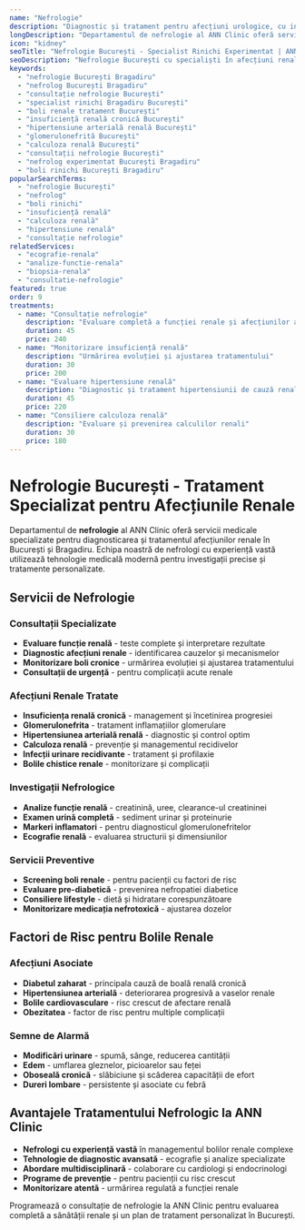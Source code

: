 ```yaml
---
name: "Nefrologie"
description: "Diagnostic și tratament pentru afecțiuni urologice, cu intervenții moderne realizate de specialiști experimentați"
longDescription: "Departamentul de nefrologie al ANN Clinic oferă servicii medicale specializate pentru diagnosticarea și tratamentul afecțiunilor renale și urologice în București. Echipa noastră de nefrologi experimentați utilizează tehnologie medicală avansată pentru investigații precise și tratamente personalizate."
icon: "kidney"
seoTitle: "Nefrologie București - Specialist Rinichi Experimentat | ANN Clinic"
seoDescription: "Nefrologie București cu specialiști în afecțiuni renale. Consultații nefrologie, tratament insuficiență renală, boli rinichi. ANN Clinic Bragadiru."
keywords:
  - "nefrologie București Bragadiru"
  - "nefrolog București Bragadiru"
  - "consultație nefrologie București"
  - "specialist rinichi Bragadiru București"
  - "boli renale tratament București"
  - "insuficiență renală cronică București"
  - "hipertensiune arterială renală București"
  - "glomerulonefrită București"
  - "calculoza renală București"
  - "consultații nefrologie București"
  - "nefrolog experimentat București Bragadiru"
  - "boli rinichi București Bragadiru"
popularSearchTerms:
  - "nefrologie București"
  - "nefrolog"
  - "boli rinichi"
  - "insuficiență renală"
  - "calculoza renală"
  - "hipertensiune renală"
  - "consultație nefrologie"
relatedServices:
  - "ecografie-renala"
  - "analize-functie-renala"
  - "biopsia-renala"
  - "consultatie-nefrologie"
featured: true
order: 9
treatments:
  - name: "Consultație nefrologie"
    description: "Evaluare completă a funcției renale și afecțiunilor asociate"
    duration: 45
    price: 240
  - name: "Monitorizare insuficiență renală"
    description: "Urmărirea evoluției și ajustarea tratamentului"
    duration: 30
    price: 200
  - name: "Evaluare hipertensiune renală"
    description: "Diagnostic și tratament hipertensiunii de cauză renală"
    duration: 45
    price: 220
  - name: "Consiliere calculoza renală"
    description: "Evaluare și prevenirea calculilor renali"
    duration: 30
    price: 180
---
```


# Nefrologie București - Tratament Specializat pentru Afecțiunile Renale

Departamentul de **nefrologie** al ANN Clinic oferă servicii medicale specializate pentru diagnosticarea și tratamentul afecțiunilor renale în București și Bragadiru. Echipa noastră de nefrologi cu experiență vastă utilizează tehnologie medicală modernă pentru investigații precise și tratamente personalizate.

## Servicii de Nefrologie

### Consultații Specializate

- **Evaluare funcție renală** - teste complete și interpretare rezultate
- **Diagnostic afecțiuni renale** - identificarea cauzelor și mecanismelor
- **Monitorizare boli cronice** - urmărirea evoluției și ajustarea tratamentului
- **Consultații de urgență** - pentru complicații acute renale

### Afecțiuni Renale Tratate

- **Insuficiența renală cronică** - management și încetinirea progresiei
- **Glomerulonefrita** - tratament inflamațiilor glomerulare
- **Hipertensiunea arterială renală** - diagnostic și control optim
- **Calculoza renală** - prevenție și managementul recidivelor
- **Infecții urinare recidivante** - tratament și profilaxie
- **Bolile chistice renale** - monitorizare și complicații

### Investigații Nefrologice

- **Analize funcție renală** - creatinină, uree, clearance-ul creatininei
- **Examen urină completă** - sediment urinar și proteinurie
- **Markeri inflamatori** - pentru diagnosticul glomerulonefritelor
- **Ecografie renală** - evaluarea structurii și dimensiunilor

### Servicii Preventive

- **Screening boli renale** - pentru pacienții cu factori de risc
- **Evaluare pre-diabetică** - prevenirea nefropatiei diabetice
- **Consiliere lifestyle** - dietă și hidratare corespunzătoare
- **Monitorizare medicația nefrotoxică** - ajustarea dozelor

## Factori de Risc pentru Bolile Renale

### Afecțiuni Asociate

- **Diabetul zaharat** - principala cauză de boală renală cronică
- **Hipertensiunea arterială** - deteriorarea progresivă a vaselor renale
- **Bolile cardiovasculare** - risc crescut de afectare renală
- **Obezitatea** - factor de risc pentru multiple complicații

### Semne de Alarmă

- **Modificări urinare** - spumă, sânge, reducerea cantității
- **Edem** - umflarea gleznelor, picioarelor sau feței
- **Oboseală cronică** - slăbiciune și scăderea capacității de efort
- **Dureri lombare** - persistente și asociate cu febră

## Avantajele Tratamentului Nefrologic la ANN Clinic

- **Nefrologi cu experiență vastă** în managementul bolilor renale complexe
- **Tehnologie de diagnostic avansată** - ecografie și analize specializate
- **Abordare multidisciplinară** - colaborare cu cardiologi și endocrinologi
- **Programe de prevenție** - pentru pacienții cu risc crescut
- **Monitorizare atentă** - urmărirea regulată a funcției renale

Programează o consultație de nefrologie la ANN Clinic pentru evaluarea completă a sănătății renale și un plan de tratament personalizat în București.
